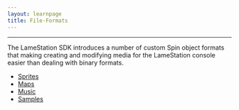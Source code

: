 ```yaml
---
layout: learnpage
title: File-Formats
--- 
```

------------

The LameStation SDK introduces a number of custom Spin object formats
that making creating and modifying media for the LameStation console
easier than dealing with binary formats.

-   [Sprites](Sprites.html)
-   [Maps](Maps.html)
-   [Music](Music.html)
-   [Samples](Samples.html)


